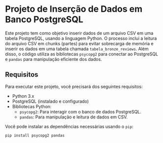 # Projeto de Inserção de Dados em Banco PostgreSQL

Este projeto tem como objetivo inserir dados de um arquivo CSV em uma tabela PostgreSQL, usando a linguagem Python. O processo inclui a leitura do arquivo CSV em chunks (partes) para evitar sobrecarga de memória e inserir os dados em uma tabela chamada `tabela_bronze_reviews`. Além disso, o código utiliza as bibliotecas `psycopg2` para conectar ao PostgreSQL e `pandas` para manipulação eficiente dos dados.

## Requisitos

Para executar este projeto, você precisará dos seguintes requisitos:

- Python 3.x
- PostgreSQL (instalado e configurado)
- Bibliotecas Python:
  - `psycopg2`: Para interagir com o banco de dados PostgreSQL.
  - `pandas`: Para manipulação e leitura de dados em CSV.

Você pode instalar as dependências necessárias usando o `pip`:

```bash
pip install psycopg2 pandas
